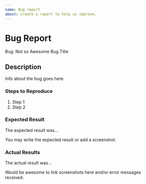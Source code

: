 ```yaml
---
name: Bug report
about: Create a report to help us improve.
---
```


<!-- Please search existing issues to avoid creating duplicates. -->

# Bug Report

Bug: Not so Awesome Bug Title

## Description

Info about the bug goes here.

### Steps to Reproduce

1. Step 1
2. Step 2

### Expected Result

The expected result was...

You may write the expected result or add a screenshot.

### Actual Results

The actual result was...

Would be awesome to link screenshots here and/or error messages received.